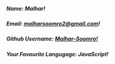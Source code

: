 ##### Name: _Malhar!_

##### Email: *malharsoomro2@gmail.com!*

##### Github Username: _[Malhar-Soomro!](https://github.com/Malhar-Soomro)_

##### Your Favourite Langugage: _JavaScript!_
